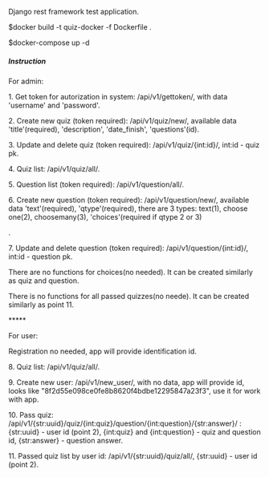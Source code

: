 Django rest framework test application.

<p>$docker build -t quiz-docker -f Dockerfile .</p>
<p>$docker-compose up -d</p>

<h5>Instruction</h5>
<p>For admin:</p>
<p>1. Get token for autorization in system: /api/v1/gettoken/, with data 'username' and 'password'. </p>
<p>2. Create new quiz (token required): /api/v1/quiz/new/, available data 'title'(required), 'description', 'date_finish', 'questions'(id). </p>
<p>3. Update and delete quiz (token required): /api/v1/quiz/{int:id}/, int:id - quiz pk.</p>
<p>4. Quiz list: /api/v1/quiz/all/. </p>
<p>5. Question list (token required): /api/v1/question/all/. </p>
<p>6. Create new question (token required): /api/v1/question/new/, available data 'text'(required), 'qtype'(required), there are 3 types: text(1), choose one(2), choosemany(3), 'choices'(required if qtype 2 or 3) </p> .
<p>7. Update and delete question (token required): /api/v1/question/{int:id}/, int:id - question pk.</p>
<p>There are no functions for choices(no needed). It can be created similarly as quiz and question. </p>
<p>There is no functions for all passed quizzes(no neede). It can be created similarly as point 11. </p>
<p>*****</p>
<p>For user:</p>
<p>Registration no needed, app will provide identification id. </p>
<p>8. Quiz list: /api/v1/quiz/all/. </p>
<p>9. Create new user: /api/v1/new_user/, with no data, app will provide id, looks like "8f2d55e098ce0fe8b8620f4bdbe12295847a23f3", use it for work with app. </p>
<p>10. Pass quiz: /api/v1/{str:uuid}/quiz/{int:quiz}/question/{int:question}/{str:answer}/ : {str:uuid} - user id (point 2), {int:quiz} and {int:question} - quiz and question id, {str:answer} - question answer. </p>
<p>11. Passed quiz list by user id: /api/v1/{str:uuid}/quiz/all/,  {str:uuid} - user id (point 2). </p>
